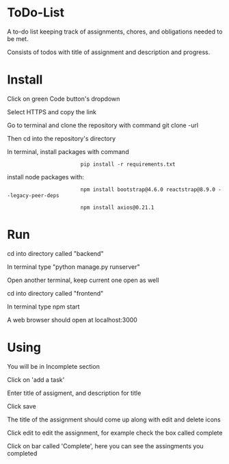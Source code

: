 # ToDo-List
A to-do list keeping track of assignments, chores, and obligations needed to be met. 

Consists of todos with title of assignment and description and progress.


# Install
Click on green Code button's dropdown 

Select HTTPS and copy the link

Go to terminal and clone the repository with command git clone -url

Then cd into the repository's directory

In terminal, install packages with command 

                            pip install -r requirements.txt
                            
install node packages with: 

                            npm install bootstrap@4.6.0 reactstrap@8.9.0 --legacy-peer-deps
                            
                            npm install axios@0.21.1


# Run
cd into directory called "backend"

In terminal type "python manage.py runserver"

Open another terminal, keep current one open as well

cd into directory called "frontend"

In terminal type npm start

A web browser should open at localhost:3000

# Using
You will be in Incomplete section

Click on 'add a task'

Enter title of assigment, and description for title

Click save

The title of the assignment should come up along with edit and delete icons

Click edit to edit the assignment, for example check the box called complete

Click on bar called 'Complete', here you can see the assingments you completed





